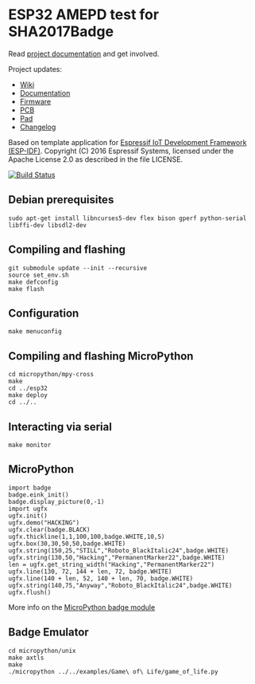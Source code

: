 ESP32 AMEPD test for SHA2017Badge
=================================

Read [project documentation](https://orga.sha2017.org/index.php/Projects:Badge) and get involved.

Project updates:

* [Wiki](https://wiki.sha2017.org/w/Projects:Badge)
* [Documentation](https://wiki.sha2017.org/w/Projects:Badge/Documentation)
* [Firmware](https://github.com/SHA2017-badge/Firmware)
* [PCB](https://github.com/SHA2017-badge/PCB)
* [Pad](https://pad.sha2017.org/p/badge)
* [Changelog](CHANGELOG.md)

Based on template application for [Espressif IoT Development Framework (ESP-IDF)](https://github.com/espressif/esp-idf
). Copyright (C) 2016 Espressif Systems, licensed under the Apache License 2.0 as described in the file LICENSE.

[![Build Status](https://travis-ci.org/SHA2017-badge/Firmware.svg?branch=master)](https://travis-ci.org/SHA2017-badge/Firmware)

Debian prerequisites
--------------------

```
sudo apt-get install libncurses5-dev flex bison gperf python-serial libffi-dev libsdl2-dev
```

Compiling and flashing
----------------------

```
git submodule update --init --recursive
source set_env.sh
make defconfig
make flash
```

Configuration
-------------
```
make menuconfig
```

Compiling and flashing MicroPython
----------------------------------

```
cd micropython/mpy-cross
make
cd ../esp32
make deploy
cd ../..
```

Interacting via serial
----------------------
```
make monitor
```

MicroPython
-----------
```
import badge
badge.eink_init()
badge.display_picture(0,-1)
import ugfx
ugfx.init()
ugfx.demo("HACKING")
ugfx.clear(badge.BLACK)
ugfx.thickline(1,1,100,100,badge.WHITE,10,5)
ugfx.box(30,30,50,50,badge.WHITE)
ugfx.string(150,25,"STILL","Roboto_BlackItalic24",badge.WHITE)
ugfx.string(130,50,"Hacking","PermanentMarker22",badge.WHITE)
len = ugfx.get_string_width("Hacking","PermanentMarker22")
ugfx.line(130, 72, 144 + len, 72, badge.WHITE)
ugfx.line(140 + len, 52, 140 + len, 70, badge.WHITE)
ugfx.string(140,75,"Anyway","Roboto_BlackItalic24",badge.WHITE)
ugfx.flush()
```
More info on the [MicroPython badge module](https://wiki.sha2017.org/w/Projects:Badge/MicroPython)

Badge Emulator
--------------
```
cd micropython/unix
make axtls
make
./micropython ../../examples/Game\ of\ Life/game_of_life.py
```
